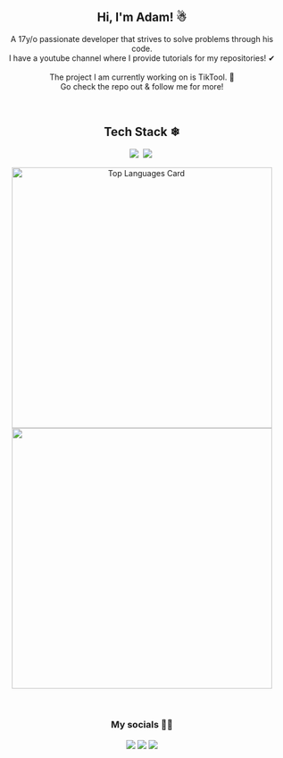 <h2 align="center">Hi, I'm Adam! ☃</h2>
<div align="center">
<p>A 17y/o passionate developer that strives to solve problems through his code.<br>I have a youtube channel where I provide tutorials for my repositories! ✔<br><br>The project I am currently working on is TikTool. 🤳 <br>Go check the repo out & follow me for more! 
  
</p><br>
</div>
<h2 align="center">Tech Stack ❄</h2>
<div align="center">

<img src="https://img.shields.io/badge/Selenium-43B02A?logo=selenium&logoColor=fff?">&nbsp;
<img src="https://img.shields.io/badge/Python-3776AB?logo=python&logoColor=fff">&nbsp;
</div>

<p align="center">
  <img src="https://github-readme-stats.vercel.app/api?username=ADAmbankz&theme=dark&show_icons=true&hide_border=false&count_private=true" alt="Top Languages Card" width=466><br>
  <img src="https://github-readme-streak-stats.herokuapp.com/?user=ADAmbankz&theme=dark&hide_border=false" width=466>
</p>

<br>
<h3 align="center">My socials 😶‍🌫️</h3>
<p align="center">
<a href="https://www.youtube.com/c/adambielatamorim" target="blank"><img align="center" src="https://img.shields.io/badge/YouTube-%23FF0000.svg?logo=YouTube&logoColor=white"/></a>
<a href="https://discord.gg/DWNYCeXW8D" target="blank"><img align="center" src="https://img.shields.io/badge/Discord-%235865F2.svg?&logo=discord&logoColor=white"/></a>
<a href="t.me/didjdjsjdkf" target="blank"><img align="center" src="https://img.shields.io/badge/Telegram-2CA5E0?logo=telegram&logoColor=white"/></a>
</p>


